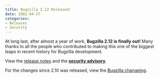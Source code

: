 ```yaml
---
title: Bugzilla 2.12 Released!
date: 2001-04-27
categories:
- Releases
- Security
---
```

At long last, after almost a year of work, **Bugzilla 2.12 is finally out!**
Many thanks to all the people who contributed to making this one of the
biggest leaps in recent history for Bugzilla development.

View the [release notes](/releases/2.12/) and the
**[security advisory](/security/2.12/)**.

For the changes since 2.10 was released, view the
[Bugzilla changelog](https://github.com/bugzilla/bugzilla/compare/2.10).
